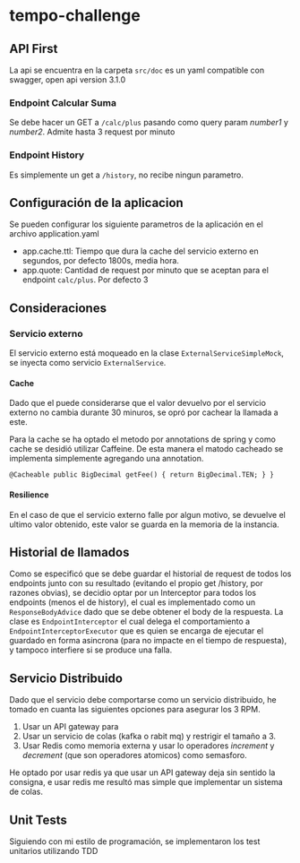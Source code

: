 # tempo-challenge

## API First
La api se encuentra en la carpeta `src/doc` es un yaml compatible con swagger, open api version 3.1.0

### Endpoint Calcular Suma 
Se debe hacer un GET a `/calc/plus` pasando como query param _number1_ y _number2_. Admite hasta 3 request por minuto

### Endpoint History
Es simplemente un get a `/history`, no recibe ningun parametro.

## Configuración de la aplicacion
Se pueden configurar los siguiente parametros de la aplicación en el archivo application.yaml
* app.cache.ttl: Tiempo que dura la cache del servicio externo en segundos, por defecto 1800s, media hora.
* app.quote: Cantidad de request por minuto que se aceptan para el endpoint `calc/plus`. Por defecto 3

## Consideraciones

### Servicio externo
El servicio externo está moqueado en la clase `ExternalServiceSimpleMock`, se inyecta como servicio `ExternalService`.
#### Cache
Dado que el puede considerarse que el valor devuelvo por el servicio externo no cambia durante 30 minuros, se opró por cachear la llamada a este.

Para la cache se ha optado el metodo por annotations de spring y como cache se desidió utilizar Caffeine. De esta manera el matodo cacheado se implementa simplemente agregando una annotation.

`@Cacheable
public BigDecimal getFee() { return BigDecimal.TEN; } }`

#### Resilience
En el caso de que el servicio externo falle por algun motivo, se devuelve el ultimo valor obtenido, este valor se guarda en la memoria de la instancia.

## Historial de llamados
Como se especificó que se debe guardar el historial de request de todos los endpoints junto con su resultado (evitando el propio get /history, por razones obvias), se decidio optar por un Interceptor para todos los endpoints (menos el de history), el cual es implementado como un `ResponseBodyAdvice` dado que se debe obtener el body de la respuesta.
La clase es `EndpointInterceptor` el cual delega el comportamiento a `EndpointInterceptorExecutor` que es quien se encarga de ejecutar el guardado en forma asincrona (para no impacte en el tiempo de respuesta), y tampoco interfiere si se produce una falla. 

## Servicio Distribuido
Dado que el servicio debe comportarse como un servicio distribuido, he tomado en cuanta las siguientes opciones para asegurar los 3 RPM.

1. Usar un API gateway para
2. Usar un servicio de colas (kafka o rabit mq) y restrigir el tamaño a 3.
3. Usar Redis como memoria externa y usar lo operadores _increment_ y _decrement_ (que son operadores atomicos) como semasforo.

He optado por usar redis ya que usar un API gateway deja sin sentido la consigna, e usar redis me resultó mas simple que implementar un sistema de colas.

## Unit Tests
Siguiendo con mi estilo de programación, se implementaron los test unitarios utilizando TDD